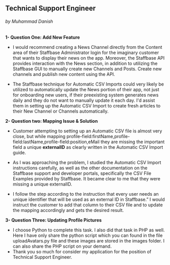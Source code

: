 ## Technical Support Engineer
###### by Muhammad Danish

 **1- Question One: Add New Feature**
- I would recommend creating a News Channel directly from the Content area of their Staffbase Administrator login for the imaginary customer that wants to display their news on the app. Moreover, the Staffbase API provides interaction with the News section, in addition to utilizing the Staffbase GUI to manually create new Channels and Posts. Create new channels and publish new content using the API.

- The Staffbase technique for Automatic CSV Imports could very likely be utilized to automatically update the News portion of their app, not just for onboarding new users, if their preexisting system generates news daily and they do not want to manually update it each day. I'd assist them in setting up the Automatic CSV Import to create fresh articles to their New Channel or Channels automatically.



**2- Question two: Mapping Issue & Solution**
- Customer attempting to setting up an Automatic CSV file is almost very close, but while mapping profile-field:firstName,profile-field:lastName,profile-field:position,eMail they are missing the important field a unique **externalID** as clearly written in the Automatic CSV Import guide.

- As I was approaching the problem, I studied the Automatic CSV Import instructions carefully, as well as the other documentation on the Staffbase support and developer portals, specifically the CSV File Examples provided by Staffbase. It became clear to me that they were missing a unique externalID. 

- I follow the step according to the instruction that every user needs an unique identifier that will be used as an external ID in Staffbase.” I would instruct the customer to add that column to their CSV file and to update the mapping accordingly and gets the desired result.

**3- Question Three: Updating Profile Pictures**

* I choose Python to complete this task. I also did that task in PHP as well. Here I have only share the python script which you can found in the file uploadAvatars.py file and these images are stored in the images folder. I can also share the PHP script on your demand.
* Thank you so much for consider my application for the position of Technical Support Engineer.

